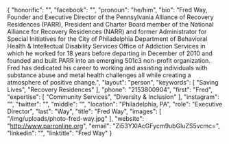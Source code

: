 {
  "honorific": "",
  "facebook": "",
  "pronoun": "he/him",
  "bio": "Fred Way, Founder and Executive Director of the Pennsylvania Alliance of Recovery Residences (PARR), President and Charter Board member of the National Alliance for Recovery Residences (NARR) and former Administrator for Special Initiatives for the City of Philadelphia Department of Behavioral Health & Intellectual Disability Services Office of Addiction Services in which he worked for 18 years before departing in December of 2010 and founded and built PARR into an emerging 501c3 non-profit organization. Fred has dedicated his career to working and assisting individuals with substance abuse and metal health challenges all while creating a atmosphere of positive change.",
  "layout": "person",
  "keywords": [
    "Saving Lives",
    "Recovery Residences"
  ],
  "phone": "2153800904",
  "first": "Fred",
  "expertise": [
    "Community Services",
    "Diversity & Inclusion"
  ],
  "instagram": "",
  "twitter": "",
  "middle": "",
  "location": "Philadelphia, PA",
  "role": "Executive Director",
  "last": "Way",
  "title": "Fred Way",
  "images": [
    "/img/uploads/photo-fred-way.jpg"
  ],
  "website": "http://www.parronline.org",
  "email": "Zi53YXlAcGFycm9ubGluZS5vcmc=",
  "linkedin": "",
  "linktitle": "Fred Way"
}
